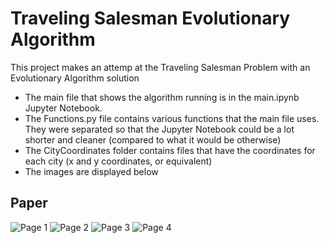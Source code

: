 # Traveling Salesman Evolutionary Algorithm

This project makes an attemp at the Traveling Salesman Problem with an Evolutionary Algorithm solution

- The main file that shows the algorithm running is in the main.ipynb Jupyter Notebook.
- The Functions.py file contains various functions that the main file uses. They were separated so that the Jupyter Notebook could be a lot shorter and cleaner (compared to what it would be otherwise)
- The CityCoordinates folder contains files that have the coordinates for each city (x and y coordinates, or equivalent)
- The images are displayed below 

## Paper

![Page 1](https://user-images.githubusercontent.com/91440867/160256166-2b02c734-a40b-45fa-b75b-82c0180a215c.jpg)
![Page 2](https://user-images.githubusercontent.com/91440867/160256167-c475c4a4-2567-48b7-b4f6-9ff6bf4c5bae.jpg)
![Page 3](https://user-images.githubusercontent.com/91440867/160256169-dfdc047a-cd74-4bbd-ab39-0115b7a32b04.jpg)
![Page 4](https://user-images.githubusercontent.com/91440867/160256170-dc2049eb-c7a8-4503-b5f4-699bc1e57db7.jpg)
